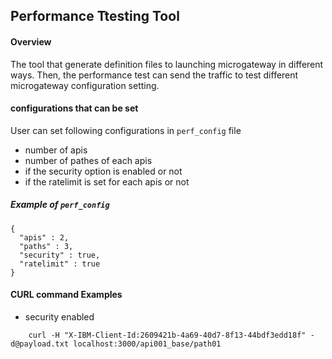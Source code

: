 ## Performance Ttesting Tool

#### Overview
The tool that generate definition files to launching microgateway in different ways. 
Then, the performance test can send the traffic to test different microgateway configuration setting. 


#### configurations that can be set
User can set following configurations in `perf_config` file
- number of apis
- number of pathes of each apis
- if the security option is enabled or not
- if the ratelimit is set for each apis or not

#####  Example of `perf_config`
```
{
  "apis" : 2,
  "paths" : 3,
  "security" : true,
  "ratelimit" : true
}
```


#### CURL command Examples
- security enabled
```
    curl -H "X-IBM-Client-Id:2609421b-4a69-40d7-8f13-44bdf3edd18f" -d@payload.txt localhost:3000/api001_base/path01
```